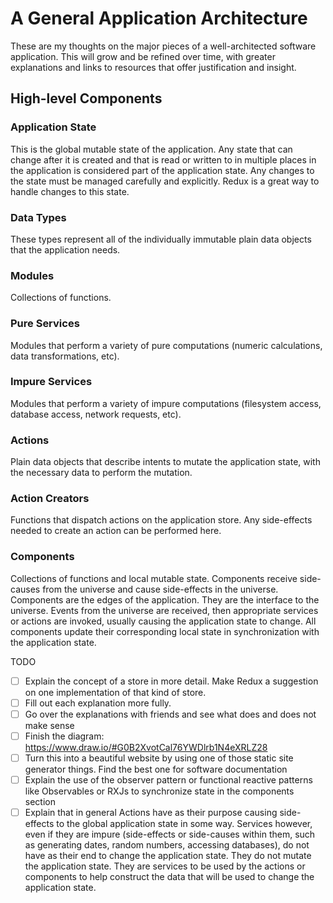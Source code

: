 # A General Application Architecture

These are my thoughts on the major pieces of a well-architected software application. This will grow and be refined over time, with greater explanations and links to resources that offer justification and insight.

## High-level Components

### Application State

This is the global mutable state of the application. Any state that can change after it is created and that is read or written to in multiple places in the application is considered part of the application state. Any changes to the state must be managed carefully and explicitly. Redux is a great way to handle changes to this state.

### Data Types

These types represent all of the individually immutable plain data objects that the application needs.

### Modules

Collections of functions.

### Pure Services

Modules that perform a variety of pure computations (numeric calculations, data transformations, etc).

### Impure Services

Modules that perform a variety of impure computations (filesystem access, database access, network requests, etc).

### Actions

Plain data objects that describe intents to mutate the application state, with the necessary data to perform the mutation.

### Action Creators

Functions that dispatch actions on the application store. Any side-effects needed to create an action can be performed here.

### Components

Collections of functions and local mutable state. Components receive side-causes from the universe and cause side-effects in the universe. Components are the edges of the application. They are the interface to the universe. Events from the universe are received, then appropriate services or actions are invoked, usually causing the application state to change. All components update their corresponding local state in synchronization with the application state.

TODO
- [ ] Explain the concept of a store in more detail. Make Redux a suggestion on one implementation of that kind of store.
- [ ] Fill out each explanation more fully.
- [ ] Go over the explanations with friends and see what does and does not make sense
- [ ] Finish the diagram: https://www.draw.io/#G0B2XvotCal76YWDlrb1N4eXRLZ28
- [ ] Turn this into a beautiful website by using one of those static site generator things. Find the best one for software documentation
- [ ] Explain the use of the observer pattern or functional reactive patterns like Observables or RXJs to synchronize state in the components section
- [ ] Explain that in general Actions have as their purpose causing side-effects to the global application state in some way. Services however, even if they are impure (side-effects or side-causes within them, such as generating dates, random numbers, accessing databases), do not have as their end to change the application state. They do not mutate the application state. They are services to be used by the actions or components to help construct the data that will be used to change the application state.
